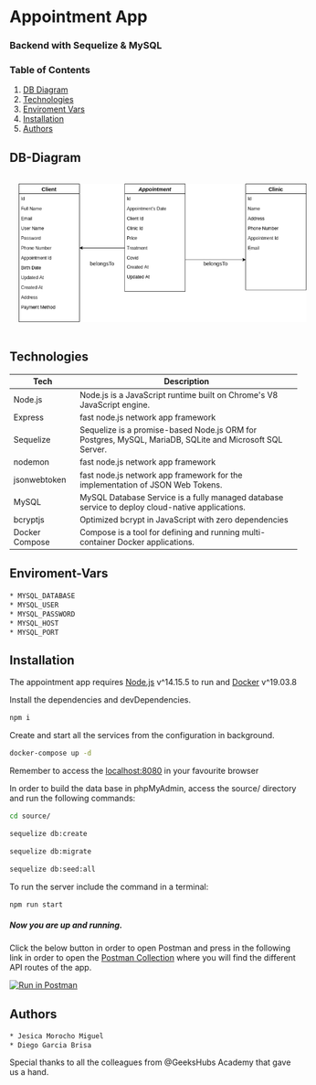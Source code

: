 # Appointment App
### Backend with Sequelize & MySQL


### Table of Contents
1. [DB Diagram](#DB-Diagram)
2. [Technologies](#Technologies)
3. [Enviroment Vars](#Enviroment-Vars)
4. [Installation](#Installation)
5. [Authors](#Authors)

## DB-Diagram
<img src="source/img/clinicDiagram.png"
     style="margin: 1rem;" />



## Technologies

| Tech | Description |
| ---- | ---- |
| Node.js | Node.js is a JavaScript runtime built on Chrome's V8 JavaScript engine. |
| Express | fast node.js network app framework |
| Sequelize | Sequelize is a promise-based Node.js ORM for Postgres, MySQL, MariaDB, SQLite and Microsoft SQL Server.|
| nodemon | fast node.js network app framework |
| jsonwebtoken | fast node.js network app framework for the implementation of JSON Web Tokens. |
| MySQL | MySQL Database Service is a fully managed database service to deploy cloud-native applications.|
| bcryptjs | Optimized bcrypt in JavaScript with zero dependencies|
| Docker Compose | Compose is a tool for defining and running multi-container Docker applications.|

## Enviroment-Vars

    * MYSQL_DATABASE
    * MYSQL_USER
    * MYSQL_PASSWORD
    * MYSQL_HOST
    * MYSQL_PORT


## Installation

The appointment app requires [Node.js](https://nodejs.org/) v^14.15.5 to run and [Docker](https://www.docker.com/) v^19.03.8

Install the dependencies and devDependencies.

```sh
npm i
```
Create and start all the services from the configuration in background.
```sh
docker-compose up -d
```
Remember to access the [localhost:8080](http://localhost:8080/) in your favourite browser

In order to build the data base in phpMyAdmin, access the source/ directory and run the following commands:

```sh
cd source/
```
```sh
sequelize db:create
```
```sh
sequelize db:migrate
```
```sh
sequelize db:seed:all
```
To run the server include the command in a terminal:
```sh
npm run start
```
##### Now you are up and running.

Click the below button in order to open Postman and press in the following link in order to open the [Postman Collection](https://documenter.getpostman.com/view/14551432/Tz5jfLYs) where you will find the different API routes of the app.


[![Run in Postman](https://run.pstmn.io/button.svg)](https://app.getpostman.com/run-collection/20f1441c147d9fec8c3b)

## Authors

    * Jesica Morocho Miguel
    * Diego Garcia Brisa

Special thanks to all the colleagues from @GeeksHubs Academy that gave us a hand.


